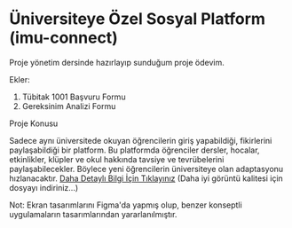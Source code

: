 # Üniversiteye Özel Sosyal Platform (imu-connect)

Proje yönetim dersinde hazırlayıp sunduğum proje ödevim.

Ekler:
1. Tübitak 1001 Başvuru Formu
2. Gereksinim Analizi Formu

Proje Konusu

Sadece aynı üniversitede okuyan öğrencilerin giriş yapabildiği, fikirlerini paylaşabildiği bir platform. Bu platformda öğrenciler dersler, hocalar, etkinlikler, klüpler ve okul hakkında tavsiye ve tevrübelerini paylaşabilecekler. Böylece yeni öğrencilerin üniversiteye olan adaptasyonu hızlanacaktır. [Daha Detaylı Bilgi İçin Tıklayınız](https://github.com/2nahan/imu-connect/blob/main/%C3%9Cniversiteye%20%C3%96zel%20Sosyal%20Platform.pdf) (Daha iyi görüntü kalitesi için dosyayı indiriniz...)

Not: Ekran tasarımlarını Figma'da yapmış olup, benzer konseptli uygulamaların tasarımlarından yararlanılmıştır.
